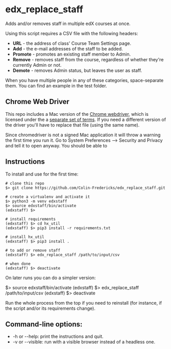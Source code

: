 # edx_replace_staff

Adds and/or removes staff in multiple edX courses at once.

Using this script requires a CSV file with the following headers:

* **URL** - the address of class' Course Team Settings page.
* **Add** - the e-mail addresses of the staff to be added.
* **Promote** - promotes an existing staff member to Admin.
* **Remove** - removes staff from the course, regardless of whether they're currently Admin or not.
* **Demote** - removes Admin status, but leaves the user as staff.

When you have multiple people in any of these categories, space-separate them. You can find an example in the test folder.

## Chrome Web Driver

This repo includes a Mac version of the [Chrome webdriver](https://chromedriver.chromium.org/), which is licensed under the a [separate set of terms](https://chromium.googlesource.com/chromium/src/+/HEAD/LICENSE). If you need a different version of the driver you'll have to replace that file (using the same name).

Since chromedriver is not a signed Mac application it will throw a warning the first time you run it. Go to System Preferences --> Security and Privacy and tell it to open anyway. You should be able to

## Instructions

To install and use for the first time:

    # clone this repo
    $> git clone https://github.com/Colin-Fredericks/edx_replace_staff.git

    # create a virtualenv and activate it
    $> python3 -m venv edxstaff
    $> source edxstaff/bin/activate
    (edxstaff) $>

    # install requirements
    (edxstaff) $> cd hx_util
    (edxstaff) $> pip3 install -r requirements.txt

    # install hx_util
    (edxstaff) $> pip3 install .

    # to add or remove staff
    (edxstaff) $> edx_replace_staff /path/to/input/csv

    # when done
    (edxstaff) $> deactivate

On later runs you can do a simpler version:

  $> source edxstaff/bin/activate
  (edxstaff) $> edx_replace_staff /path/to/input/csv
  (edxstaff) $> deactivate

Run the whole process from the top if you need to reinstall (for instance, if the script and/or its requirements change).

## Command-line options:

* -h or --help: print the instructions and quit.
* -v or --visible: run with a visible browser instead of a headless one.
